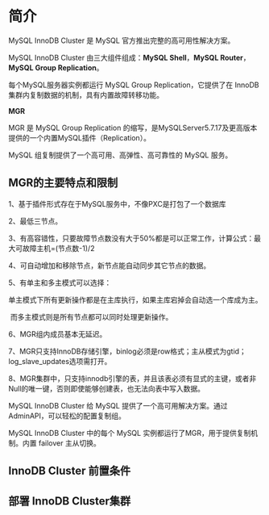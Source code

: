 # 简介





MySQL InnoDB Cluster 是 MySQL 官方推出完整的高可用性解决方案。

MySQL InnoDB Cluster 由三大组件组成：**MySQL Shell**，**MySQL Router**，**MySQL Group Replication**。

每个MySQL服务器实例都运行 MySQL Group Replication，它提供了在 InnoDB 集群内复制数据的机制，具有内置故障转移功能。



**MGR**

MGR 是 MySQL Group Replication 的缩写，是MySQLServer5.7.17及更高版本提供的一个内置MySQL插件（Replication）。

MySQL 组复制提供了一个高可用、高弹性、高可靠性的 MySQL 服务。



## MGR的主要特点和限制



1、基于插件形式存在于MySQL服务中，不像PXC是打包了一个数据库

2、最低三节点。

3、有高容错性，只要故障节点数没有大于50%都是可以正常工作，计算公式：最大可故障主机=(节点数-1)/2

4、可自动增加和移除节点，新节点能自动同步其它节点的数据。

5、有单主和多主模式可以选择：

​			单主模式下所有更新操作都是在主库执行，如果主库宕掉会自动选一个库成为主。

​			而多主模式则是所有节点都可以同时处理更新操作。

6、MGR组内成员基本无延迟。

7、MGR只支持InnoDB存储引擎，binlog必须是row格式；主从模式为gtid；log_slave_updates选项需打开。

8、MGR集群中，只支持innodb引擎的表，并且该表必须有显式的主键，或者非Null的唯一键，否则即使能够创建表，也无法向表中写入数据。







MySQL  InnoDB Cluster 给 MySQL 提供了一个高可用解决方案。通过 AdminAPI，可以轻松的配置复制组。

MySQL  InnoDB Cluster 中的每个 MySQL 实例都运行了MGR，用于提供复制机制。内置 failover 主从切换。









##  InnoDB Cluster 前置条件











## 部署 InnoDB Cluster集群